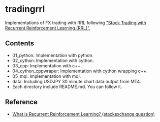 # tradingrrl
Implementations of FX trading with RRL following ["Stock Trading with Recurrent Reinforcement Learning (RRL)".](http://cs229.stanford.edu/proj2006/Molina-StockTradingWithRecurrentReinforcementLearning.pdf)

## Contents
- 01_python:  Implementation with python.
- 02_cython:  Implementation with cython.
- 03_cpp:  Implementation with c++.
- 04_cython_cppwraper:  Implementation with cython wrapping c++.
- 05_mql:  Implementation with mql.
- data:  Including USDJPY 30 minute chart data output from MT4.
- Each directory include README.md. You can follow it.

## Reference
- [What is Recurrent Reinforcement Learning?  (stackexchange question)]( http://stats.stackexchange.com/questions/57244/what-is-recurrent-reinforcement-learning)
